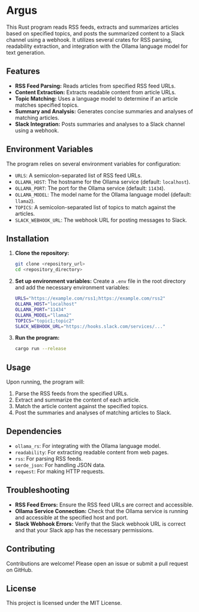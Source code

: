 # Argus

This Rust program reads RSS feeds, extracts and summarizes articles based on specified topics, and posts the summarized content to a Slack channel using a webhook. It utilizes several crates for RSS parsing, readability extraction, and integration with the Ollama language model for text generation.

## Features

- **RSS Feed Parsing:** Reads articles from specified RSS feed URLs.
- **Content Extraction:** Extracts readable content from article URLs.
- **Topic Matching:** Uses a language model to determine if an article matches specified topics.
- **Summary and Analysis:** Generates concise summaries and analyses of matching articles.
- **Slack Integration:** Posts summaries and analyses to a Slack channel using a webhook.

## Environment Variables

The program relies on several environment variables for configuration:

- `URLS`: A semicolon-separated list of RSS feed URLs.
- `OLLAMA_HOST`: The hostname for the Ollama service (default: `localhost`).
- `OLLAMA_PORT`: The port for the Ollama service (default: `11434`).
- `OLLAMA_MODEL`: The model name for the Ollama language model (default: `llama2`).
- `TOPICS`: A semicolon-separated list of topics to match against the articles.
- `SLACK_WEBHOOK_URL`: The webhook URL for posting messages to Slack.

## Installation

1. **Clone the repository:**
    ```sh
    git clone <repository_url>
    cd <repository_directory>
    ```

2. **Set up environment variables:**
    Create a `.env` file in the root directory and add the necessary environment variables:
    ```sh
    URLS="https://example.com/rss1;https://example.com/rss2"
    OLLAMA_HOST="localhost"
    OLLAMA_PORT="11434"
    OLLAMA_MODEL="llama2"
    TOPICS="topic1;topic2"
    SLACK_WEBHOOK_URL="https://hooks.slack.com/services/..."
    ```

3. **Run the program:**
    ```sh
    cargo run --release
    ```

## Usage

Upon running, the program will:

1. Parse the RSS feeds from the specified URLs.
2. Extract and summarize the content of each article.
3. Match the article content against the specified topics.
4. Post the summaries and analyses of matching articles to Slack.

## Dependencies

- `ollama_rs`: For integrating with the Ollama language model.
- `readability`: For extracting readable content from web pages.
- `rss`: For parsing RSS feeds.
- `serde_json`: For handling JSON data.
- `reqwest`: For making HTTP requests.

## Troubleshooting

- **RSS Feed Errors:** Ensure the RSS feed URLs are correct and accessible.
- **Ollama Service Connection:** Check that the Ollama service is running and accessible at the specified host and port.
- **Slack Webhook Errors:** Verify that the Slack webhook URL is correct and that your Slack app has the necessary permissions.

## Contributing

Contributions are welcome! Please open an issue or submit a pull request on GitHub.

## License

This project is licensed under the MIT License.

